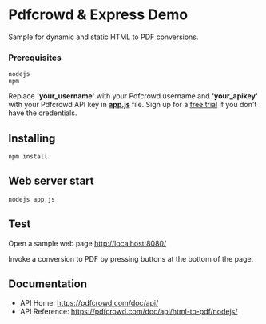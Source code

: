 # Pdfcrowd & Express Demo

Sample for dynamic and static HTML to PDF conversions.

### Prerequisites

```
nodejs
npm
```

Replace **'your_username'** with your Pdfcrowd username and **'your_apikey'** with your Pdfcrowd API key in **[app.js](app.js#L49)** file. Sign up for a [free trial](https://pdfcrowd.com/user/sign_up/?pid=api-trial2) if you don't have the credentials.

## Installing

```
npm install
```

## Web server start

```
nodejs app.js
```

## Test

   Open a sample web page <http://localhost:8080/>

   Invoke a conversion to PDF by pressing buttons at the bottom of the page.

## Documentation

* API Home:  <https://pdfcrowd.com/doc/api/>
* API Reference:  <https://pdfcrowd.com/doc/api/html-to-pdf/nodejs/>
